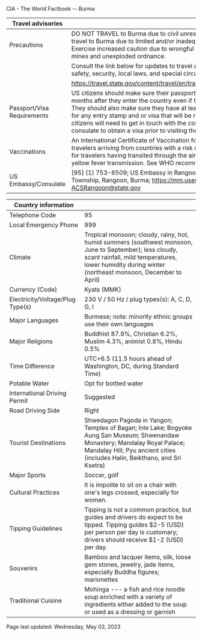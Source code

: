 CIA - The World Factbook -- Burma

| Travel advisories | |
| --- | --- |
| Precautions | DO NOT TRAVEL to Burma due to civil unrest and armed conflict. Reconsider travel to Burma due to limited and/or inadequate healthcare resources. Exercise increased caution due to wrongful detentions and areas with land mines and unexploded ordnance. |
| | Consult the link below for updates to travel advisories and statements on safety, security, local laws, and special circumstances in this country. |
| | <https://travel.state.gov/content/travel/en/traveladvisories/traveladvisories.html> |
| Passport/Visa Requirements | US citizens should make sure their passport will not expire for at least 6 months after they enter the country even if they do not intend to stay that long. They should also make sure they have at least 1 blank page in their passport for any entry stamp and or visa that will be required. A visa is required. US citizens will need to get in touch with the country's embassy or nearest consulate to obtain a visa prior to visiting the country. |
| Vaccinations | An International Certificate of Vaccination for yellow fever is required for travelers arriving from countries with a risk of yellow fever transmission and for travelers having transited through the airport of a country with risk of yellow fever transmission. See WHO recommendations.  <http://www.who.int/> |
| US Embassy/Consulate | [95] (1) 753-6509; US Embassy in Rangoon, 110 University Ave, Kamayut Township, Rangoon, Burma; https://mm.usembassy.gov/; ACSRangoon@state.gov |

| Country information |  |
| --- | --- |
| Telephone Code | 95 |
| Local Emergency Phone | 999 |
| Climate | Tropical monsoon; cloudy, rainy, hot, humid summers (southwest monsoon, June to September); less cloudy, scant rainfall, mild temperatures, lower humidity during winter (northeast monsoon, December to April) |
| Currency (Code) | Kyats (MMK) |
| Electricity/Voltage/Plug Type(s) | 230 V / 50 Hz / plug types(s): A, C, D, G, I |
| Major Languages | Burmese; note: minority ethnic groups use their own languages |
| Major Religions | Buddhist 87.9%, Christian 6.2%, Muslim 4.3%, animist 0.8%, Hindu 0.5% |
| Time Difference | UTC+6.5 (11.5 hours ahead of Washington, DC, during Standard Time) |
| Potable Water | Opt for bottled water |
| International Driving Permit | Suggested |
| Road Driving Side | Right |
| Tourist Destinations | Shwedagon Pagoda in Yangon; Temples of Bagan; Inle Lake; Bogyoke Aung San Museum; Shwenandaw Monastery; Mandalay Royal Palace; Mandalay Hill; Pyu ancient cities (includes Halin, Beikthano, and Sri Ksetra) |
| Major Sports | Soccer, golf |
| Cultural Practices | It is impolite to sit on a chair with one's legs crossed, especially for women. |
| Tipping Guidelines | Tipping is not a common practice, but guides and drivers do expect to be tipped. Tipping guides $2-5 (USD) per person per day is customary; drivers should receive $1-2 (USD) per day. |
| Souvenirs | Bamboo and lacquer items, silk, loose gem stones, jewelry, jade items, especially Buddha figures; marionettes |
| Traditional Cuisine | Mohinga --- a fish and rice noodle soup enriched with a variety of ingredients either added to the soup or used as a dressing or garnish |

Page last updated: Wednesday, May 03, 2023
